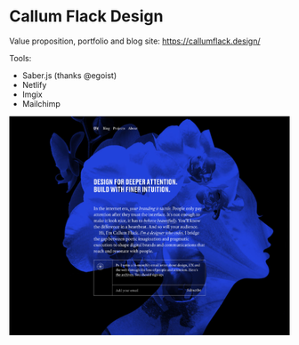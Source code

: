 # Callum Flack Design

Value proposition, portfolio and blog site: https://callumflack.design/

Tools:

* Saber.js (thanks @egoist)
* Netlify
* Imgix
* Mailchimp

![Project screen-shot](screen-shot-v6.jpg?raw=true "Project screen-shot")
